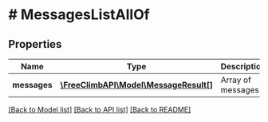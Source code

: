 # # MessagesListAllOf

## Properties

Name | Type | Description | Notes
------------ | ------------- | ------------- | -------------
**messages** | [**\FreeClimbAPI\Model\MessageResult[]**](MessageResult.md) | Array of messages | [optional] 

[[Back to Model list]](../../README.md#documentation-for-models) [[Back to API list]](../../README.md#documentation-for-api-endpoints) [[Back to README]](../../README.md)


